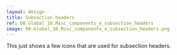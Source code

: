 ```yaml
---
layout: design
title: Subsection headers
ref: 00.Global_10.Misc_components_e_subsection_headers
image: 00.Global_10.Misc_components_e_subsection_headers.png
---
```


This just shows a few icons that are used for subsection headers.